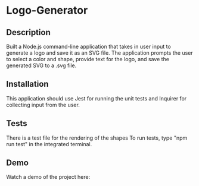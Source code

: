 # Logo-Generator

## Description
Built a Node.js command-line application that takes in user input to generate a logo and save it as an SVG file. The application prompts the user to select a color and shape, provide text for the logo, and save the generated SVG to a .svg file.

## Installation
This application should use Jest for running the unit tests and Inquirer for collecting input from the user.

## Tests
There is a test file for the rendering of the shapes To run tests, type "npm run test" in the integrated terminal.

## Demo
Watch a demo of the project here: 
